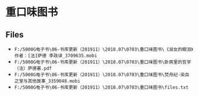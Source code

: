 # 重口味图书

## Files

- `F:/5000G电子书\06-书库更新（201911）\2018.07\0703\重口味图书\《淑女的眼泪》作者：[法]萨德 李政译_3709635.mobi`
- `F:/5000G电子书\06-书库更新（201911）\2018.07\0703\重口味图书\卧房里的哲学 （法）萨德著.pdf`
- `F:/5000G电子书\06-书库更新（201911）\2018.07\0703\重口味图书\焚舟纪·染血之室与其他故事_3359048.mobi`
- `F:/5000G电子书\06-书库更新（201911）\2018.07\0703\重口味图书\files.txt`
